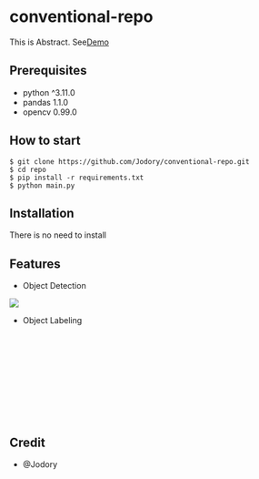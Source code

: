 # conventional-repo

This is Abstract. See[Demo](https://github.com)

## Prerequisites

- python ^3.11.0
- pandas 1.1.0
- opencv 0.99.0

## How to start

```shell
$ git clone https://github.com/Jodory/conventional-repo.git
$ cd repo
$ pip install -r requirements.txt
$ python main.py
```

## Installation

There is no need to install

## Features

- Object Detection

![](https://sample.gif)

- Object Labeling

<embed src="https://"></embed>

## Credit
- @Jodory